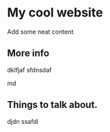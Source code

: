 # My cool website

Add some neat content


## More info

dklfjaf
sfdnsdaf

md
## Things to talk about.


djdn
ssafdl